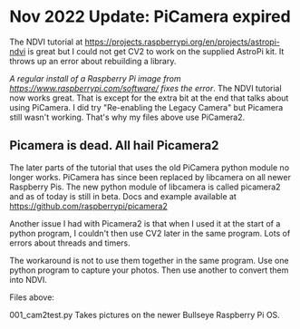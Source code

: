 # Nov 2022 Update: PiCamera expired

The NDVI tutorial at https://projects.raspberrypi.org/en/projects/astropi-ndvi is great but I could not get CV2 to work on the supplied AstroPi kit.
It throws up an error about rebuilding a library. 

*A regular install of a Raspberry Pi image from https://www.raspberrypi.com/software/ fixes the error*. The NDVI tutorial now works great.
That is except for the extra bit at the end that talks about using PiCamera. I did try "Re-enabling the Legacy Camera" but Picamera still wasn't working. That's why my files above use PiCamera2.

## Picamera is dead. All hail Picamera2

The later parts of the tutorial that uses the old PiCamera python module no longer works. PiCamera has since been replaced by libcamera on all newer Raspberry Pis. The new python module of libcamera is called picamera2 and as of today is still in beta. Docs and example available at https://github.com/raspberrypi/picamera2

Another issue I had with Picamera2 is that when I used it at the start of a python program, I couldn't then use CV2 later in the same program. Lots of errors about threads and timers.

The workaround is not to use them together in the same program. Use one python program to capture your photos. Then use another to convert them into NDVI.

Files above:

001_cam2test.py Takes pictures on the newer Bullseye Raspberry Pi OS.

